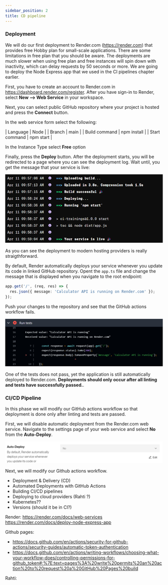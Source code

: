 ```yaml
---
sidebar_position: 2
title: CD pipeline
---
```


### Deployment 

We will do our first deployment to Render.com (https://render.com) that provides free Hobby plan for small-scale applications. There are some limitations in free plan that you should be aware. The deployments are much slower when using free plan and free instances will spin down with inactivity, which can delay requests by 50 seconds or more. We are going to deploy the Node Express app that we used in the CI pipelines chapter earlier. 

First, you have to create an account to Render.com in https://dashboard.render.com/register. After you have sign-in to Render, select **New --> Web Service** in your workspace.

Next, you can select public GitHub repository where your project is hosted and press the **Connect** button.

In the web service form select the following:

| Language | Node |
| Branch | main |
| Build command | npm install |
| Start command | npm start |

In the Instance Type select **Free** option

Finally, press the **Deploy** button. After the deployment starts, you will be redirected to a page where you can see the deployment log. Wait until, you get the message that your service is live:

![Render.com deployment log](./img/deployment_log.png)

As you can see the deployment to modern hosting providers is really straigthforward.

By default, Render automatically deploys your service whenever you update its code in linked GitHub repository. Opent the `app.ts` file and change the message that is displayed when you navigate to the root endpoint:

```ts
app.get('/', (req, res) => {
  res.json({ message: 'Calculator API is running on Render.com' });
});
```
Push your changes to the repository and see that the GitHub actions workflow fails. 

![Failed test](./img/failed_test.png)

One of the tests does not pass, yet the application is still automatically deployed to Render.com. **Deployments should only occur after all linting and tests have successfully passed.**.


### CI/CD Pipeline

In this phase we will modify our GitHub actions workflow so that deployment is done only after linting and tests are passed.

First, we will disable automatic deployment from the Render.com web service. Navigate to the settings page of your web service and select **No** from the **Auto-Deploy**.

![Auto deployment](./img/auto_deploy.png)

Next, we will modify our Github actions workflow.


- Deployment & Delivery (CD)
- Automated Deployments with GitHub Actions
- Building CI/CD pipelines
- Deploying to cloud providers (Rahti ?)
- Kubernetes??
- Versions (should it be in CI?) 


Render: https://render.com/docs/web-services
https://render.com/docs/deploy-node-express-app

Github pages:
- https://docs.github.com/en/actions/security-for-github-actions/security-guides/automatic-token-authentication
- https://docs.github.com/en/actions/writing-workflows/choosing-what-your-workflow-does/controlling-permissions-for-github_token#:%7E:text=pages%3A%20write%20permits%20an%20action%20to%20request%20a%20GitHub%20Pages%20build

Rahti: